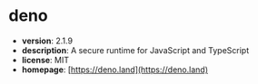 # deno

- **version**: 2.1.9
- **description**: A secure runtime for JavaScript and TypeScript
- **license**: MIT
- **homepage**: [https://deno.land](https://deno.land)

